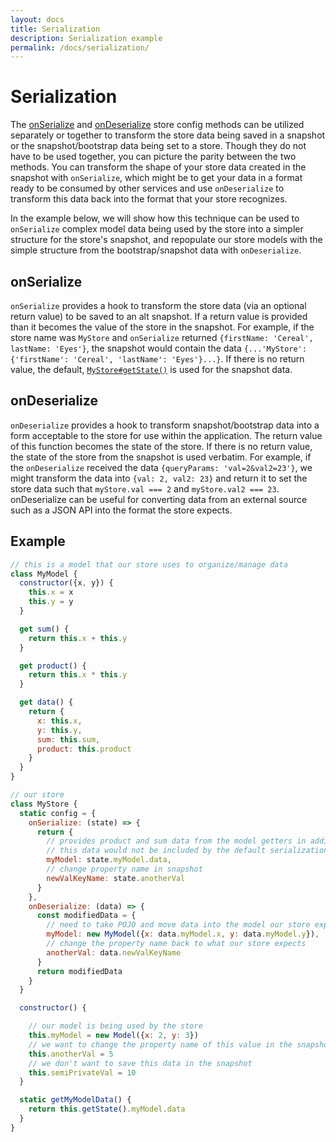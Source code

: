 ```yaml
---
layout: docs
title: Serialization
description: Serialization example
permalink: /docs/serialization/
---
```


# Serialization

The [onSerialize](createStore.md#onSerialize) and [onDeserialize](createStore.md#onDeserialize) store config methods can be utilized separately or together to transform the store data being saved in a snapshot or the snapshot/bootstrap data being set to a store. Though they do not have to be used together, you can picture the parity between the two methods. You can transform the shape of your store data created in the snapshot with `onSerialize`, which might be to get your data in a format ready to be consumed by other services and use `onDeserialize` to transform this data back into the format that your store recognizes.

In the example below, we will show how this technique can be used to `onSerialize` complex model data being used by the store into a simpler structure for the store's snapshot, and repopulate our store models with the simple structure from the bootstrap/snapshot data with `onDeserialize`.

## onSerialize

`onSerialize` provides a hook to transform the store data (via an optional return value) to be saved to an alt snapshot. If a return value is provided than it becomes the value of the store in the snapshot. For example, if the store name was `MyStore` and `onSerialize` returned `{firstName: 'Cereal', lastName: 'Eyes'}`, the snapshot would contain the data `{...'MyStore': {'firstName': 'Cereal', 'lastName': 'Eyes'}...}`. If there is no return value, the default, [`MyStore#getState()`](stores.md#storegetstate) is used for the snapshot data.

## onDeserialize

`onDeserialize` provides a hook to transform snapshot/bootstrap data into a form acceptable to the store for use within the application. The return value of this function becomes the state of the store. If there is no return value, the state of the store from the snapshot is used verbatim. For example, if the `onDeserialize` received the data `{queryParams: 'val=2&val2=23'}`, we might transform the data into `{val: 2, val2: 23}` and return it to set the store data such that `myStore.val === 2` and `myStore.val2 === 23`. onDeserialize can be useful for converting data from an external source such as a JSON API into the format the store expects.

## Example

```js
// this is a model that our store uses to organize/manage data
class MyModel {
  constructor({x, y}) {
    this.x = x
    this.y = y
  }

  get sum() {
    return this.x + this.y
  }

  get product() {
    return this.x * this.y
  }

  get data() {
    return {
      x: this.x,
      y: this.y,
      sum: this.sum,
      product: this.product
    }
  }
}

// our store
class MyStore {
  static config = {
    onSerialize: (state) => {
      return {
        // provides product and sum data from the model getters in addition to x and y
        // this data would not be included by the default serialization (getState)
        myModel: state.myModel.data,
        // change property name in snapshot
        newValKeyName: state.anotherVal
      }
    },
    onDeserialize: (data) => {
      const modifiedData = {
        // need to take POJO and move data into the model our store expects
        myModel: new MyModel({x: data.myModel.x, y: data.myModel.y}),
        // change the property name back to what our store expects
        anotherVal: data.newValKeyName
      }
      return modifiedData
    }
  }

  constructor() {

    // our model is being used by the store
    this.myModel = new Model({x: 2, y: 3})
    // we want to change the property name of this value in the snapshot
    this.anotherVal = 5
    // we don't want to save this data in the snapshot
    this.semiPrivateVal = 10
  }

  static getMyModelData() {
    return this.getState().myModel.data
  }
}
```
